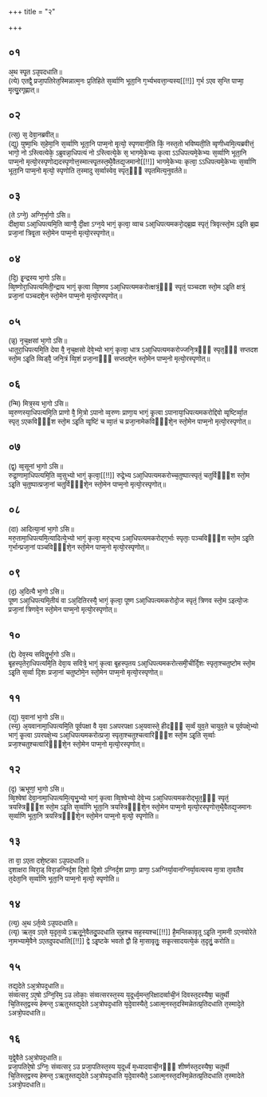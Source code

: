 +++
title = "२"

+++
## ०१
अ᳘थ स्पृ᳘त ऽउ᳘पदधाति॥  
(त्ये) एतद्वै᳘ प्रजा᳘पतिरेत᳘स्मिन्नात्म᳘नः प्र᳘तिहिते स᳘र्व्वाणि भूता᳘नि ग᳘र्भ्यभवत्ता᳘न्यस्य[[!!]] ग᳘र्भ ऽएव स᳘न्ति पाप्मा᳘ मृत्यु᳘रगृह्णात्॥  
## ०२
(त्स᳘) स᳘ देवा᳘नब्रवीत्॥  
(द्यु) युष्मा᳘भिः स᳘हेमा᳘नि स᳘र्व्वाणि भूता᳘नि पाप्म᳘नो मृ᳘त्यो᳘ स्पृणवानी᳘ति किं᳘ नस्त᳘तो भविष्यती᳘ति व्वृणीध्वमि᳘त्यब्रवीत्तं᳘ भागो᳘ नो ऽस्त्वित्येके᳘ ऽब्रुवन्ना᳘धिपत्यं नो ऽस्त्वित्ये᳘के स᳘ भागमे᳘केभ्यः कृत्वा ऽऽधिपत्यमे᳘केभ्यः स᳘र्व्वाणि भूता᳘नि पाप्म᳘नो मृत्यो᳘रस्पृणोद्यदस्पृणोत्त᳘स्मात्स्पृ᳘तस्त᳘थै᳘वैतद्य᳘जमानो[[!!]] भागमे᳘केभ्यः कृत्वा᳘ ऽऽधिपत्यमे᳘केभ्यः स᳘र्व्वाणि भूता᳘नि पाप्म᳘नो मृत्यो᳘ स्पृणोति त᳘स्मादु स᳘र्व्वास्वेव᳘ स्पृत᳘ᳫँ᳘ स्पृतमित्य᳘नुवर्तते॥  
## ०३
(ते ऽग्ने᳘) अग्नि᳘र्भा᳘गो ऽसि॥  
दीक्षा᳘या ऽआ᳘धिपत्यमि᳘ति व्वाग्वै᳘ दी᳘क्षा ऽग्न᳘ये भागं᳘ कृत्वा᳘ व्वाच ऽआ᳘धिपत्यमकरो᳘द्ब्र᳘ह्म स्पृतं᳘ त्रिवृत्स्तो᳘म ऽइ᳘ति ब्र᳘ह्म प्रजा᳘नां त्रिवृ᳘ता स्तो᳘मेन पाप्म᳘नो मृत्यो᳘रस्पृणोत्॥  
## ०४
(दि᳘) इ᳘न्द्रस्य भा᳘गो ऽसि॥  
व्वि᳘ष्णोरा᳘धिपत्यमिती᳘न्द्राय भागं᳘ कृत्वा व्वि᳘ष्णव ऽआ᳘धिपत्यमकरोत्क्षत्रं᳘ᳫँ᳘ स्पृतं᳘ पञ्चदश स्तो᳘म ऽइ᳘ति क्षत्रं᳘ प्रजा᳘नां पञ्चदशे᳘न स्तो᳘मेन पाप्म᳘नो मृत्यो᳘रस्पृणोत्॥  
## ०५
(न्नृ) नृच᳘क्षसां भा᳘गो ऽसि॥  
धातुरा᳘धिपत्यमि᳘ति देवा वै᳘ नृच᳘क्षसो देवे᳘भ्यो भागं᳘ कृत्वा᳘ धात्र ऽआ᳘धिपत्यमकरोज्जनि᳘त्रᳫँ᳭ स्पृत᳘ᳫँ᳘ सप्तदश स्तो᳘म ऽइ᳘ति व्विड्वै᳘ जनि᳘त्रं व्वि᳘शं प्रजा᳘नाᳫँ᳭ सप्तदशे᳘न स्तो᳘मेन पाप्म᳘नो मृत्यो᳘रस्पृणोत्॥  
## ०६
(न्मि) मित्र᳘स्य भा᳘गो ऽसि॥  
व्व᳘रुणस्या᳘धिपत्यमि᳘ति प्राणो वै᳘ मि᳘त्रो ऽपानो व्व᳘रुणः प्राणा᳘य भागं᳘ कृ᳘त्वा ऽपानाया᳘धिपत्यमकरोद्दिवो व्वृ᳘ष्टिर्व्वा᳘त स्पृत᳘ ऽएकविᳫँ᳭श स्तो᳘म ऽइ᳘ति व्वृ᳘ष्टिं च व्वा᳘तं च प्रजा᳘नामेकविᳫँ᳭शे᳘न स्तो᳘मेन पाप्म᳘नो मृत्यो᳘रस्पृणोत्॥  
## ०७
(द्व᳘) व्व᳘सूनां भा᳘गो ऽसि॥  
रुद्रा᳘णामा᳘धिपत्यमि᳘ति व्व᳘सुभ्यो भागं᳘ कृत्वा᳘[[!!]] रुद्रे᳘भ्य ऽआ᳘धिपत्यमकरोच्च᳘तुष्पात्स्पृतं᳘ चतुर्विᳫँ᳭श स्तो᳘म ऽइ᳘ति च᳘तुष्पात्प्रजा᳘नां चतुर्विᳫँ᳭शे᳘न स्तो᳘मेन पाप्म᳘नो मृत्यो᳘रस्पृणोत्॥  
## ०८
(दा) आदित्या᳘नां भा᳘गो ऽसि॥  
मरु᳘तामा᳘धिपत्यमि᳘त्यादित्ये᳘भ्यो भागं᳘ कृत्वा᳘ मरु᳘द्भ्य ऽआ᳘धिपत्यमकरोद्ग᳘र्भाः स्पृताः᳘ पञ्चविᳫँ᳭श स्तो᳘म ऽइ᳘ति ग᳘र्भान्प्रजा᳘नां पञ्चविᳫँ᳭शे᳘न स्तो᳘मेन पाप्म᳘नो मृत्यो᳘रस्पृणोत्॥  
## ०९
(द᳘) अ᳘दित्यै भा᳘गो ऽसि॥  
पूष्ण ऽआ᳘धिपत्यमि᳘तीयं वा ऽअ᳘दितिरस्यै᳘ भागं᳘ कृत्वा᳘ पूष्ण ऽआ᳘धिपत्यमकरोदो᳘ज स्पृतं᳘ त्रिणव स्तो᳘म ऽइत्यो᳘जः प्रजा᳘नां त्रिणवे᳘न स्तो᳘मेन पाप्म᳘नो मृत्यो᳘रस्पृणोत्॥  
## १०
(द्दे) देव᳘स्य सवितु᳘र्भा᳘गो ऽसि॥  
बृ᳘हस्प᳘तेरा᳘धिपत्यमि᳘ति देवा᳘य सवित्रे᳘ भागं᳘ कृत्वा बृ᳘हस्प᳘तय ऽआ᳘धिपत्यमकरोत्समी᳘चीर्दि᳘शः स्पृता᳘श्चतुष्टोम स्तो᳘म ऽइ᳘ति स᳘र्व्वा दि᳘शः प्रजा᳘नां चतुष्टोमे᳘न स्तो᳘मेन पाप्म᳘नो मृत्यो᳘रस्पृणोत्॥  
## ११
(द्य᳘) य᳘वानां भा᳘गो ऽसि॥  
(स्य᳘) अ᳘यवानामा᳘धिपत्यमि᳘ति पूर्वपक्षा वै य᳘वा ऽअपरपक्षा ऽअ᳘यवास्ते᳘ हीदᳫँ᳭ स᳘र्व्वं युव᳘ते चायुव᳘ते च पूर्वपक्षे᳘भ्यो भागं᳘ कृ᳘त्वा ऽपरपक्षे᳘भ्य ऽआ᳘धिपत्यमकरोत्प्रजा᳘ स्पृता᳘श्चतुश्चत्वारिᳫँ᳭श स्तो᳘म ऽइ᳘ति स᳘र्व्वाः प्रजा᳘श्चतुश्चत्वारिᳫँ᳭शे᳘न स्तो᳘मेन पाप्म᳘नो मृत्यो᳘रस्पृणोत्॥  
## १२
(दृ) ऋभूणां᳘ भा᳘गो ऽसि॥  
व्वि᳘श्वेषां देवा᳘नामा᳘धिपत्यमि᳘त्यृभु᳘भ्यो भागं᳘ कृत्वा व्वि᳘श्वेभ्यो देवे᳘भ्य ऽआ᳘धिपत्यमकरोद्भूत᳘ᳫँ᳘ स्पृतं᳘ त्रयस्त्रिᳫँ᳭श स्तो᳘म ऽइ᳘ति स᳘र्व्वाणि भूता᳘नि त्रयस्त्रिᳫँ᳭शे᳘न स्तो᳘मेन पाप्म᳘नो मृत्यो᳘रस्पृणोत्त᳘थै᳘वैतद्य᳘जमानः स᳘र्व्वाणि भूता᳘नि त्रयस्त्रिᳫँ᳭शे᳘न स्तो᳘मेन पाप्म᳘नो मृत्यो᳘ स्पृणोति॥  
## १३
ता वा᳘ ऽएता दशे᳘ष्टका ऽउ᳘पदधाति॥  
द᳘शाक्षरा व्विरा᳘ड् विरा᳘डग्निर्द᳘श दि᳘शो दि᳘शो ऽग्निर्द᳘श प्राणाः᳘ प्राणा᳘ ऽअग्निर्या᳘वानग्निर्या᳘वत्यस्य मा᳘त्रा ता᳘वतैव त᳘देता᳘नि स᳘र्व्वाणि भूता᳘नि पाप्म᳘नो मृत्यो᳘ स्पृणोति॥  
## १४
(त्य᳘) अ᳘थ ऽर्त᳘व्ये ऽउ᳘पदधाति॥  
(त्यृ) ऋत᳘व ऽएते य᳘दृत᳘व्ये ऽऋतू᳘ने᳘वैतदु᳘पदधाति स᳘हश्च सह᳘स्यश्च[[!!]] है᳘मन्तिकावृतू ऽइ᳘ति ना᳘मनी ऽएनयोरेते ना᳘मभ्यामे᳘वैने ऽएतदुपदधाति[[!!]] द्वे ऽइ᳘ष्टके भवतो द्वौ हि मा᳘सावृतुः᳘ सकृ᳘त्सादयत्ये᳘कं त᳘दृतुं᳘ करोति॥  
## १५
तद्य᳘देते ऽअ᳘त्रोपद᳘धाति॥  
संव्वत्सर᳘ ऽए᳘षो ऽग्नि᳘रिम᳘ ऽउ लोकाः᳘ संव्वत्सरस्त᳘स्य य᳘दूर्ध्व᳘मन्त᳘रिक्षादर्व्वाची᳘नं दिवस्त᳘दस्यैषा᳘ चतुर्थी चि᳘तिस्त᳘द्वस्य हेमन्त᳘ ऽऋतुस्तद्य᳘देते ऽअ᳘त्रोपद᳘धाति य᳘दे᳘वास्यैते᳘ ऽआत्म᳘नस्त᳘दस्मिन्नेतत्प्र᳘तिदधाति त᳘स्मादे᳘ते ऽअत्रो᳘पदधाति॥  
## १६
य᳘द्वे᳘वैते ऽअ᳘त्रोपद᳘धाति॥  
प्रजा᳘पतिरे᳘षो ऽग्निः᳘ संव्वत्सर᳘ ऽउ प्रजा᳘पतिस्त᳘स्य य᳘दूर्ध्वं म᳘ध्यादवाची᳘नᳫँ᳭ शीर्ष्णस्त᳘दस्यैषा᳘ चतुर्थी चि᳘तिस्त᳘द्वस्य हेमन्त᳘ ऽऋतुस्तद्य᳘देते ऽअ᳘त्रोपद᳘धाति य᳘दे᳘वास्यैते᳘ ऽआत्म᳘नस्त᳘दस्मि᳘न्नेतत्प्र᳘तिदधाति त᳘स्मादेते ऽअत्रो᳘पदधाति॥  
